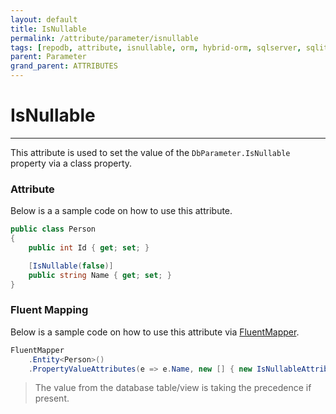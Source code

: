 ```yaml
---
layout: default
title: IsNullable
permalink: /attribute/parameter/isnullable
tags: [repodb, attribute, isnullable, orm, hybrid-orm, sqlserver, sqlite, mysql, postgresql]
parent: Parameter
grand_parent: ATTRIBUTES
---
```


# IsNullable

---

This attribute is used to set the value of the `DbParameter.IsNullable` property via a class property.

### Attribute

Below is a a sample code on how to use this attribute.

```csharp
public class Person
{
    public int Id { get; set; }

    [IsNullable(false)]
    public string Name { get; set; }
}
```

### Fluent Mapping

Below is a sample code on how to use this attribute via [FluentMapper](/mapper/fluentmapper).

```csharp
FluentMapper
    .Entity<Person>()
    .PropertyValueAttributes(e => e.Name, new [] { new IsNullableAttribute(false) })
```

> The value from the database table/view is taking the precedence if present.